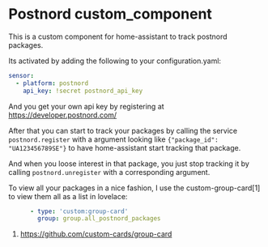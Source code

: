Postnord custom_component
=========================

This is a custom component for home-assistant to track postnord packages.

Its activated by adding the following to your configuration.yaml:
```yaml
sensor:
  - platform: postnord
    api_key: !secret postnord_api_key
```
And you get your own api key by registering at https://developer.postnord.com/


After that you can start to track your packages by calling the service
`postnord.register`  with a argument looking like
`{"package_id": "UA123456789SE"}` to have home-assistant start tracking
that package.

And when you loose interest in that package, you just stop tracking it by
calling `postnord.unregister` with a corresponding argument.


To view all your packages in a nice fashion, I use the custom-group-card[1]
to view them all as a list in lovelace:
```yaml
      - type: 'custom:group-card'
        group: group.all_postnord_packages
```


1. https://github.com/custom-cards/group-card
